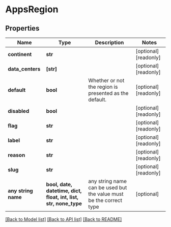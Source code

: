 # AppsRegion


## Properties
Name | Type | Description | Notes
------------ | ------------- | ------------- | -------------
**continent** | **str** |  | [optional] [readonly] 
**data_centers** | **[str]** |  | [optional] [readonly] 
**default** | **bool** | Whether or not the region is presented as the default. | [optional] [readonly] 
**disabled** | **bool** |  | [optional] [readonly] 
**flag** | **str** |  | [optional] [readonly] 
**label** | **str** |  | [optional] [readonly] 
**reason** | **str** |  | [optional] [readonly] 
**slug** | **str** |  | [optional] [readonly] 
**any string name** | **bool, date, datetime, dict, float, int, list, str, none_type** | any string name can be used but the value must be the correct type | [optional]

[[Back to Model list]](../README.md#documentation-for-models) [[Back to API list]](../README.md#documentation-for-api-endpoints) [[Back to README]](../README.md)


